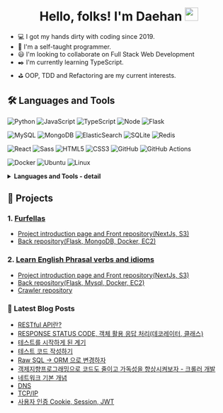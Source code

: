 <h1 align="center">
  Hello, folks! I'm Daehan
  <img src="https://raw.githubusercontent.com/MartinHeinz/MartinHeinz/master/wave.gif" width="30px">
</h1>

- 💻 I got my hands dirty with coding since 2019.
- 📙 I'm a self-taught programmer.
- 😃 I'm looking to collaborate on Full Stack Web Development
- ✒️ I'm currently learning TypeScript.
- ⛳ OOP, TDD and Refactoring are my current interests.

## 🛠️ Languages and Tools
![Python](https://img.shields.io/badge/Python-3776AB?style=for-the-badge&logo=python&logoColor=white)
![JavaScript](https://img.shields.io/badge/JavaScript-F7DF1E?style=for-the-badge&logo=javascript&logoColor=black)
![TypeScript](https://img.shields.io/badge/TypeScript-007ACC?style=for-the-badge&logo=typescript&logoColor=white)
![Node](https://img.shields.io/badge/Node.js-43853D?style=for-the-badge&logo=node.js&logoColor=white)
![Flask](https://img.shields.io/badge/Flask-000000?style=for-the-badge&logo=flask&logoColor=white)

![MySQL](https://img.shields.io/badge/MySQL-00000F?style=for-the-badge&logo=mysql&logoColor=white)
![MongoDB](https://img.shields.io/badge/MongoDB-4EA94B?style=for-the-badge&logo=mongodb&logoColor=white)
![ElasticSearch](https://img.shields.io/badge/-ElasticSearch-005571?style=for-the-badge&logo=elasticsearch)
![SQLite](https://img.shields.io/badge/sqlite-%2307405e.svg?style=for-the-badge&logo=sqlite&logoColor=white)
![Redis](https://img.shields.io/badge/redis-%23DD0031.svg?style=for-the-badge&logo=redis&logoColor=white)

![React](https://img.shields.io/badge/React-20232A?style=for-the-badge&logo=react&logoColor=61DAFB)
![Sass](https://img.shields.io/badge/Sass-CC6699?style=for-the-badge&logo=sass&logoColor=white)
![HTML5](https://img.shields.io/badge/HTML5-E34F26?style=for-the-badge&logo=html5&logoColor=white)
![CSS3](https://img.shields.io/badge/CSS3-1572B6?style=for-the-badge&logo=css3&logoColor=white)
![GitHub](https://img.shields.io/badge/GitHub-100000?style=for-the-badge&logo=github&logoColor=white)
![GitHub Actions](https://img.shields.io/badge/githubactions-%232671E5.svg?style=for-the-badge&logo=githubactions&logoColor=white)

![Docker](https://img.shields.io/badge/docker-%230db7ed.svg?style=for-the-badge&logo=docker&logoColor=white)
![Ubuntu](https://img.shields.io/badge/Ubuntu-E95420?style=for-the-badge&logo=ubuntu&logoColor=white)
![Linux](https://img.shields.io/badge/Linux-FCC624?style=for-the-badge&logo=linux&logoColor=black)


<details>
  <summary><b>Languages and Tools - detail</b></summary>
  * What I'm good at
    - flask, react

</details>


## 🚀 Projects
### 1. [Furfellas](http://furfellas.foxlee.kr/)
* [Project introduction page and Front repository(NextJs, S3)](https://github.com/daehan0226/furfellas)
* [Back repository(Flask, MongoDB, Docker, EC2)](https://github.com/daehan0226/furfellas_server)
### 2. [Learn English Phrasal verbs and idioms](http://english.foxlee.kr/)
* [Project introduction page and Front repository(NextJs, S3)](https://github.com/daehan0226/learn-english)
* [Back repository(Flask, Mysql, Docker, EC2)](https://github.com/daehan0226/learn-english-server)
* [Crawler repository](https://github.com/daehan0226/learn-english-crawler)

### 📕 Latest Blog Posts
* [RESTful API란?](https://foxlee.tistory.com/18)
* [RESPONSE STATUS CODE, 객체 활용 응답 처리(데코레이터, 클래스)](https://foxlee.tistory.com/85)
* [테스트를 시작하게 된 계기](https://foxlee.tistory.com/82)
* [테스트 코드 작성하기](https://foxlee.tistory.com/83)
* [Raw SQL -> ORM 으로 변경하자](https://foxlee.tistory.com/84)
* [객제지향프로그래밍으로 코드도 줄이고 가독성을 향상시켜보자 - 크롤러 개발](https://foxlee.tistory.com/79)
* [네트워크 기본 개념](https://foxlee.tistory.com/50)
* [DNS](https://foxlee.tistory.com/25)
* [TCP/IP](https://foxlee.tistory.com/51)
* [사용자 인증 Cookie, Session, JWT](https://foxlee.tistory.com/27)
